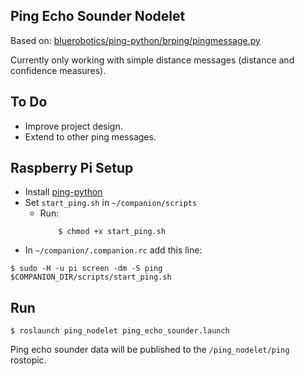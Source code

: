 ## Ping Echo Sounder Nodelet
Based on: [bluerobotics/ping-python/brping/pingmessage.py](https://github.com/bluerobotics/ping-python/blob/master/brping/pingmessage.py)

Currently only working with simple distance messages (distance and confidence measures).

## To Do
* Improve project design.
* Extend to other ping messages.

## Raspberry Pi Setup
* Install [ping-python](https://github.com/bluerobotics/ping-python)
* Set `start_ping.sh` in `~/companion/scripts`
  * Run:
    ``` console
        $ chmod +x start_ping.sh
    ```
* In `~/companion/.companion.rc` add this line:
``` console
$ sudo -H -u pi screen -dm -S ping $COMPANION_DIR/scripts/start_ping.sh
```

## Run
``` console
$ roslaunch ping_nodelet ping_echo_sounder.launch
```

Ping echo sounder data will be published to the `/ping_nodelet/ping` rostopic.
